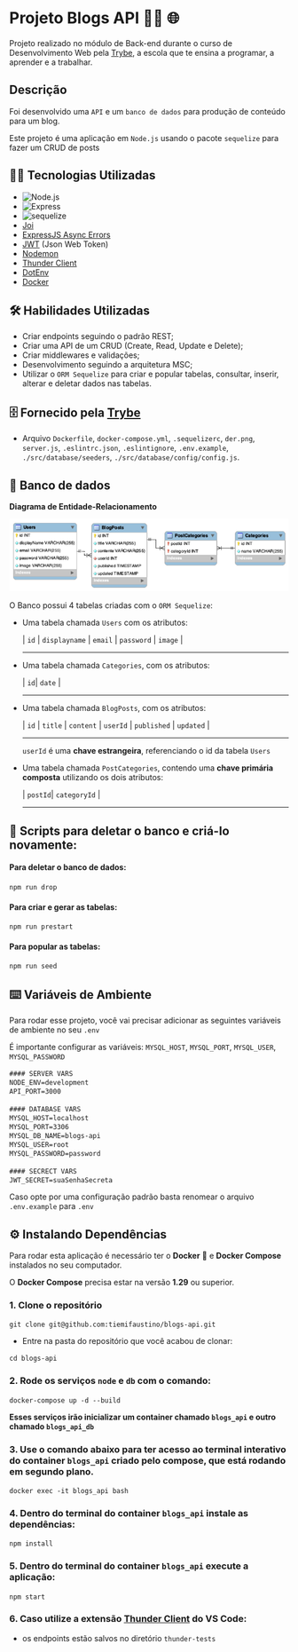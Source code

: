 

# Projeto Blogs API 👩‍💻 🌐


Projeto realizado no módulo de Back-end durante o curso de Desenvolvimento Web pela [Trybe](https://www.betrybe.com/), a escola que te ensina a programar, a aprender e a trabalhar.


## Descrição

Foi desenvolvido uma `API` e um `banco de dados` para produção de conteúdo para um blog.

Este projeto é uma aplicação em `Node.js` usando o pacote `sequelize` para fazer um CRUD de posts


## 👩‍💻 Tecnologias Utilizadas

- ![Node.js](https://img.shields.io/badge/Node.js-43853D?style=for-the-badge&logo=node.js&logoColor=white)
- ![Express](https://img.shields.io/badge/Express.js-404D59?style=for-the-badge)                
- ![sequelize](https://img.shields.io/badge/sequelize-323330?style=for-the-badge&logo=sequelize&logoColor=blue)
- [Joi](https://joi.dev/api/?v=17.6.0)
- [ExpressJS Async Errors](https://www.npmjs.com/package/express-async-errors)
- [JWT](https://jwt.io/) (Json Web Token)
- [Nodemon](https://www.npmjs.com/package/nodemon)
- [Thunder Client](https://www.thunderclient.com/)
- [DotEnv](https://www.npmjs.com/package/dotenv)
- [Docker](https://www.docker.com/)


## 🛠️ Habilidades Utilizadas

- Criar endpoints seguindo o padrão REST;
- Criar uma API de um CRUD (Create, Read, Update e Delete);
- Criar middlewares e validações;
- Desenvolvimento seguindo a arquitetura MSC;
- Utilizar o `ORM Sequelize` para criar e popular tabelas, consultar, inserir, alterar e deletar dados nas tabelas.


## 🗄️ Fornecido pela [Trybe](https://www.betrybe.com/)

- Arquivo `Dockerfile`, `docker-compose.yml`, `.sequelizerc`, `der.png`, `server.js`, `.eslintrc.json`, `.eslintignore`, `.env.example`, `./src/database/seeders`, `./src/database/config/config.js`.


## 🎲 Banco de dados

**Diagrama de Entidade-Relacionamento**

![DER](./der.png)

O Banco possui 4 tabelas criadas com o `ORM Sequelize`:

- Uma tabela chamada `Users` com os atributos:

  |  `id`  | `displayname` | `email` | `password` | `image` |
   -------- --------------- --------- ------------ ---------

- Uma tabela chamada `Categories`, com os atributos:
 
  | `id`| `date` |
   ----- --------

- Uma tabela chamada `BlogPosts`, com os atributos:

  |  `id`  | `title` | `content` | `userId` | `published` | `updated` |
   -------- --------- ----------- ---------  ------------- -----------

  `userId` é uma **chave estrangeira**, referenciando o id da tabela `Users`

  
- Uma tabela chamada `PostCategories`, contendo uma **chave primária composta** utilizando os dois atributos:
  
  | `postId`| `categoryId` |
   ----- --------


## 📝 Scripts para deletar o banco e criá-lo novamente:

#### Para deletar o banco de dados:
```
npm run drop
```
#### Para criar e gerar as tabelas:
```
npm run prestart
```
#### Para popular as tabelas:
```
npm run seed
```


## ⌨️ Variáveis de Ambiente

Para rodar esse projeto, você vai precisar adicionar as seguintes variáveis de ambiente no seu `.env`

É importante configurar as variáveis: `MYSQL_HOST`, `MYSQL_PORT`, `MYSQL_USER`, `MYSQL_PASSWORD`

```
#### SERVER VARS
NODE_ENV=development
API_PORT=3000

#### DATABASE VARS
MYSQL_HOST=localhost
MYSQL_PORT=3306
MYSQL_DB_NAME=blogs-api
MYSQL_USER=root
MYSQL_PASSWORD=password

#### SECRECT VARS
JWT_SECRET=suaSenhaSecreta
```
Caso opte por uma configuração padrão basta renomear o arquivo `.env.example` para `.env`



## ⚙️ Instalando Dependências

Para rodar esta aplicação é necessário ter o **Docker** 🐳 e **Docker Compose** instalados no seu computador.

O **Docker Compose** precisa estar na versão **1.29** ou superior.



### 1. Clone o repositório
```
git clone git@github.com:tiemifaustino/blogs-api.git
```

  * Entre na pasta do repositório que você acabou de clonar:
```
cd blogs-api
```


### 2. Rode os serviços `node` e `db` com o comando:
```
docker-compose up -d --build
```
**Esses serviços irão inicializar um container chamado `blogs_api` e outro chamado `blogs_api_db`**


### 3. Use o comando abaixo para ter acesso ao terminal interativo do container `blogs_api` criado pelo compose, que está rodando em segundo plano.
```
docker exec -it blogs_api bash
```


### 4. Dentro do terminal do container `blogs_api` instale as dependências:
```
npm install
```


### 5. Dentro do terminal do container `blogs_api` execute a aplicação:
```
npm start
```

### 6. Caso utilize a extensão [Thunder Client](https://www.thunderclient.com/) do VS Code:
* os endpoints estão salvos no diretório `thunder-tests`
